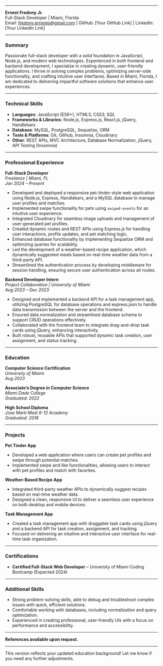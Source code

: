 
---

**Ernest Fredony Jr.**  
Full-Stack Developer | Miami, Florida  
Email: fredony.ernesto@gmail.com | GitHub: [Your GitHub Link] | LinkedIn: [Your LinkedIn Link]  

---

### **Summary**

Passionate full-stack developer with a solid foundation in JavaScript, Node.js, and modern web technologies. Experienced in both frontend and backend development, I specialize in creating dynamic, user-friendly applications. I thrive in solving complex problems, optimizing server-side functionality, and crafting intuitive user interfaces. Based in Miami, Florida, I am dedicated to delivering impactful software solutions that enhance user experiences. 

---

### **Technical Skills**

- **Languages**: JavaScript (ES6+), HTML5, CSS3, SQL  
- **Frameworks & Libraries**: Node.js, Express.js, React.js, jQuery, Handlebars  
- **Database**: MySQL, PostgreSQL, Sequelize, ORM  
- **Tools & Platforms**: Git, GitHub, Insomnia, Cloudinary  
- **Other**: REST APIs, MVC Architecture, Database Normalization, jQuery, API Testing (Insomnia)

---

### **Professional Experience**

**Full-Stack Developer**  
*Freelance | Miami, FL*  
*Jan 2024 – Present*

- Developed and deployed a responsive pet-tinder-style web application using Node.js, Express, Handlebars, and a MySQL database to manage user profiles and matches.
- Implemented swipe functionality for pets using `swiped-events` for an intuitive user experience.
- Integrated Cloudinary for seamless image uploads and management of user-generated pet profiles.
- Created dynamic routes and REST APIs using Express.js for handling user interactions, profile updates, and pet matching logic.
- Enhanced database functionality by implementing Sequelize ORM and optimizing queries for scalability.
- Led the development of a weather-based recipe application, which dynamically suggested meals based on real-time weather data from a third-party API.
- Streamlined the authentication process by developing middleware for session handling, ensuring secure user authentication across all routes.

**Backend Developer Intern**  
*Project Collaboration | University of Miami*  
*Aug 2023 – Dec 2023*

- Designed and implemented a backend API for a task management app, utilizing PostgreSQL for database operations and express.json to handle data transmission between the server and the frontend.
- Ensured data normalization and streamlined database schema to support CRUD operations effectively.
- Collaborated with the frontend team to integrate drag-and-drop task cards using jQuery, enhancing interactivity.
- Built robust, reusable APIs that supported dynamic task creation, user assignment, and status tracking.

---

### **Education**

**Computer Science Certification**  
*University of Miami*  
*Aug 2023*

**Associate’s Degree in Computer Science**  
*Miami Dade College*  
*Graduated: 2022*

**High School Diploma**  
*Jose Marti Mast 6-12 Academy*  
*Graduated: 2018*

---

### **Projects**

**Pet Tinder App**  
- Developed a web application where users can create pet profiles and swipe through potential matches.
- Implemented swipe and like functionalities, allowing users to interact with pet profiles and match with favorites.

**Weather-Based Recipe App**  
- Integrated third-party weather APIs to dynamically suggest recipes based on real-time weather data.
- Designed a clean, responsive UI to deliver a seamless user experience on both desktop and mobile devices.

**Task Management App**  
- Created a task management app with draggable task cards using jQuery and a backend API for task creation, assignment, and tracking.
- Focused on delivering an intuitive and interactive user interface for real-time task organization.

---

### **Certifications**

- **Certified Full-Stack Web Developer** – University of Miami Coding Bootcamp (Expected 2024)
  
---

### **Additional Skills**

- Strong problem-solving skills, able to debug and troubleshoot complex issues with quick, efficient solutions.
- Comfortable working with databases, including normalization and query optimization.
- Experienced in creating professional, user-friendly UIs with a focus on performance and accessibility.

---

**References available upon request.**

---

This version reflects your updated education background! Let me know if you need any further adjustments.

